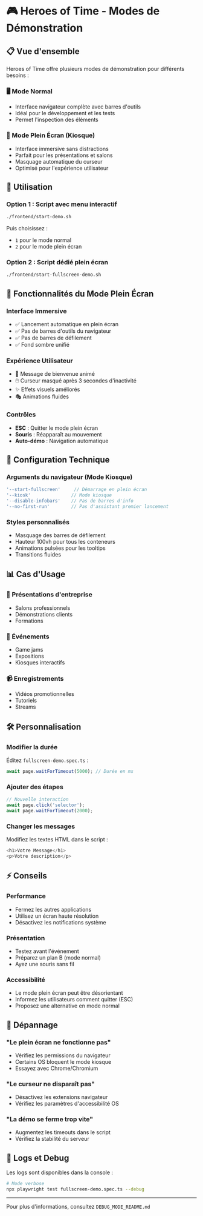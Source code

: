 # 🎮 Heroes of Time - Modes de Démonstration

## 📋 Vue d'ensemble

Heroes of Time offre plusieurs modes de démonstration pour différents besoins :

### 🖥️ Mode Normal
- Interface navigateur complète avec barres d'outils
- Idéal pour le développement et les tests
- Permet l'inspection des éléments

### 🎯 Mode Plein Écran (Kiosque)
- Interface immersive sans distractions
- Parfait pour les présentations et salons
- Masquage automatique du curseur
- Optimisé pour l'expérience utilisateur

## 🚀 Utilisation

### Option 1 : Script avec menu interactif
```bash
./frontend/start-demo.sh
```
Puis choisissez :
- `1` pour le mode normal
- `2` pour le mode plein écran

### Option 2 : Script dédié plein écran
```bash
./frontend/start-fullscreen-demo.sh
```

## 🎯 Fonctionnalités du Mode Plein Écran

### Interface Immersive
- ✅ Lancement automatique en plein écran
- ✅ Pas de barres d'outils du navigateur
- ✅ Pas de barres de défilement
- ✅ Fond sombre unifié

### Expérience Utilisateur
- 🎨 Message de bienvenue animé
- 🖱️ Curseur masqué après 3 secondes d'inactivité
- ✨ Effets visuels améliorés
- 🎭 Animations fluides

### Contrôles
- **ESC** : Quitter le mode plein écran
- **Souris** : Réapparaît au mouvement
- **Auto-démo** : Navigation automatique

## 🔧 Configuration Technique

### Arguments du navigateur (Mode Kiosque)
```javascript
'--start-fullscreen'     // Démarrage en plein écran
'--kiosk'               // Mode kiosque
'--disable-infobars'    // Pas de barres d'info
'--no-first-run'        // Pas d'assistant premier lancement
```

### Styles personnalisés
- Masquage des barres de défilement
- Hauteur 100vh pour tous les conteneurs
- Animations pulsées pour les tooltips
- Transitions fluides

## 📊 Cas d'Usage

### 🏢 Présentations d'entreprise
- Salons professionnels
- Démonstrations clients
- Formations

### 🎪 Événements
- Game jams
- Expositions
- Kiosques interactifs

### 📹 Enregistrements
- Vidéos promotionnelles
- Tutoriels
- Streams

## 🛠️ Personnalisation

### Modifier la durée
Éditez `fullscreen-demo.spec.ts` :
```typescript
await page.waitForTimeout(5000); // Durée en ms
```

### Ajouter des étapes
```typescript
// Nouvelle interaction
await page.click('selector');
await page.waitForTimeout(2000);
```

### Changer les messages
Modifiez les textes HTML dans le script :
```typescript
<h1>Votre Message</h1>
<p>Votre description</p>
```

## ⚡ Conseils

### Performance
- Fermez les autres applications
- Utilisez un écran haute résolution
- Désactivez les notifications système

### Présentation
- Testez avant l'événement
- Préparez un plan B (mode normal)
- Ayez une souris sans fil

### Accessibilité
- Le mode plein écran peut être désorientant
- Informez les utilisateurs comment quitter (ESC)
- Proposez une alternative en mode normal

## 🐛 Dépannage

### "Le plein écran ne fonctionne pas"
- Vérifiez les permissions du navigateur
- Certains OS bloquent le mode kiosque
- Essayez avec Chrome/Chromium

### "Le curseur ne disparaît pas"
- Désactivez les extensions navigateur
- Vérifiez les paramètres d'accessibilité OS

### "La démo se ferme trop vite"
- Augmentez les timeouts dans le script
- Vérifiez la stabilité du serveur

## 📝 Logs et Debug

Les logs sont disponibles dans la console :
```bash
# Mode verbose
npx playwright test fullscreen-demo.spec.ts --debug
```

---

Pour plus d'informations, consultez `DEBUG_MODE_README.md` 